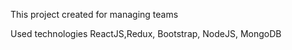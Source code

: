 This project created for managing teams

Used technologies ReactJS,Redux, Bootstrap, NodeJS, MongoDB
